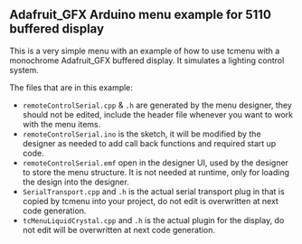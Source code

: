 ## Adafruit_GFX Arduino menu example for 5110 buffered display

This is a very simple menu with an example of how to use tcmenu with a monochrome Adafruit_GFX buffered display. It simulates a lighting control system.

The files that are in this example:

* `remoteControlSerial.cpp` & `.h` are generated by the menu designer, they should not be edited, include the header file whenever you want to work with the menu items.
* `remoteControlSerial.ino` is the sketch, it will be modified by the designer as needed to add call back functions and required start up code.
* `remoteControlSerial.emf` open in the designer UI, used by the designer to store the menu structure. It is not needed at runtime, only for loading the design into the designer.
* `SerialTransport.cpp` and `.h` is the actual serial transport plug in that is copied by tcmenu into your project, do not edit is overwritten at next code generation.
* `tcMenuLiquidCrystal.cpp` and `.h` is the actual plugin for the display, do not edit will be overwritten at next code generation.
